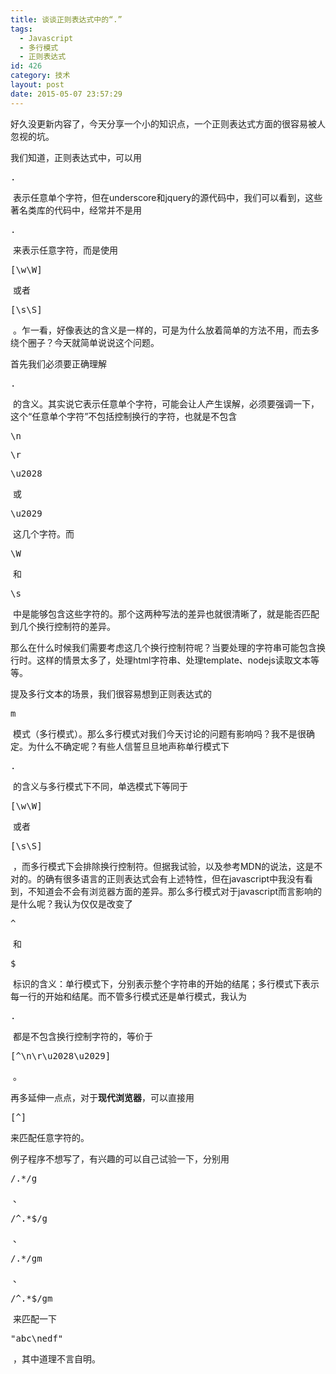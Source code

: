 ```yaml
---
title: 谈谈正则表达式中的“.”
tags:
  - Javascript
  - 多行模式
  - 正则表达式
id: 426
category: 技术
layout: post
date: 2015-05-07 23:57:29
---
```


好久没更新内容了，今天分享一个小的知识点，一个正则表达式方面的很容易被人忽视的坑。</p>

我们知道，正则表达式中，可以用

<pre class="lang:js highlight:0 decode:1 inline:1 " >.</pre>

 表示任意单个字符，但在underscore和jquery的源代码中，我们可以看到，这些著名类库的代码中，经常并不是用

<pre class="lang:js highlight:0 decode:1 inline:1 " >.</pre>

 来表示任意字符，而是使用

<pre class="lang:js highlight:0 decode:1 inline:1 " >[\w\W]</pre>

 或者

<pre class="lang:js highlight:0 decode:1 inline:1 " >[\s\S]</pre>

 。乍一看，好像表达的含义是一样的，可是为什么放着简单的方法不用，而去多绕个圈子？今天就简单说说这个问题。

首先我们必须要正确理解

<pre class="lang:js highlight:0 decode:1 inline:1 " >.</pre>

 的含义。其实说它表示任意单个字符，可能会让人产生误解，必须要强调一下，这个“任意单个字符”不包括控制换行的字符，也就是不包含

<pre class="lang:js highlight:0 decode:1 inline:1 " >\n</pre>

<pre class="lang:js highlight:0 decode:1 inline:1 " >\r</pre>

<pre class="lang:js highlight:0 decode:1 inline:1 " >\u2028</pre>

 或

<pre class="lang:js highlight:0 decode:1 inline:1 " >\u2029</pre>

 这几个字符。而

<pre class="lang:js highlight:0 decode:1 inline:1 " >\W</pre>

 和

<pre class="lang:js highlight:0 decode:1 inline:1 " >\s</pre>

 中是能够包含这些字符的。那个这两种写法的差异也就很清晰了，就是能否匹配到几个换行控制符的差异。

那么在什么时候我们需要考虑这几个换行控制符呢？当要处理的字符串可能包含换行时。这样的情景太多了，处理html字符串、处理template、nodejs读取文本等等。

提及多行文本的场景，我们很容易想到正则表达式的

<pre class="lang:js highlight:0 decode:1 inline:1 " >m</pre>

 模式（多行模式）。那么多行模式对我们今天讨论的问题有影响吗？我不是很确定。为什么不确定呢？有些人信誓旦旦地声称单行模式下

<pre class="lang:js highlight:0 decode:1 inline:1 " >.</pre>

 的含义与多行模式下不同，单选模式下等同于

<pre class="lang:js highlight:0 decode:1 inline:1 " >[\w\W]</pre>

 或者

<pre class="lang:js highlight:0 decode:1 inline:1 " >[\s\S]</pre>

 ，而多行模式下会排除换行控制符。但据我试验，以及参考MDN的说法，这是不对的。的确有很多语言的正则表达式会有上述特性，但在javascript中我没有看到，不知道会不会有浏览器方面的差异。那么多行模式对于javascript而言影响的是什么呢？我认为仅仅是改变了

<pre class="lang:js highlight:0 decode:1 inline:1 " >^</pre>

 和

<pre class="lang:js highlight:0 decode:1 inline:1 " >$</pre>

 标识的含义：单行模式下，分别表示整个字符串的开始的结尾；多行模式下表示每一行的开始和结尾。而不管多行模式还是单行模式，我认为

<pre class="lang:js highlight:0 decode:1 inline:1 " >.</pre>

 都是不包含换行控制字符的，等价于

<pre class="lang:js highlight:0 decode:1 inline:1 " >[^\n\r\u2028\u2029]</pre>

 。

再多延伸一点点，对于**现代浏览器**，可以直接用

<pre class="lang:js highlight:0 decode:1 inline:1 " >[^]</pre>

来匹配任意字符的。

例子程序不想写了，有兴趣的可以自己试验一下，分别用

<pre class="lang:js decode:1 inline:1 " >/.&#42;/g</pre>

 、

<pre class="lang:js decode:1 inline:1 " >/^.&#42;$/g</pre>

 、

<pre class="lang:js decode:1 inline:1 " >/.&#42;/gm</pre>

 、

<pre class="lang:js decode:1 inline:1 " >/^.&#42;$/gm</pre>

 来匹配一下

<pre class="lang:js decode:1 inline:1 " >"abc\nedf"</pre>

 ，其中道理不言自明。
